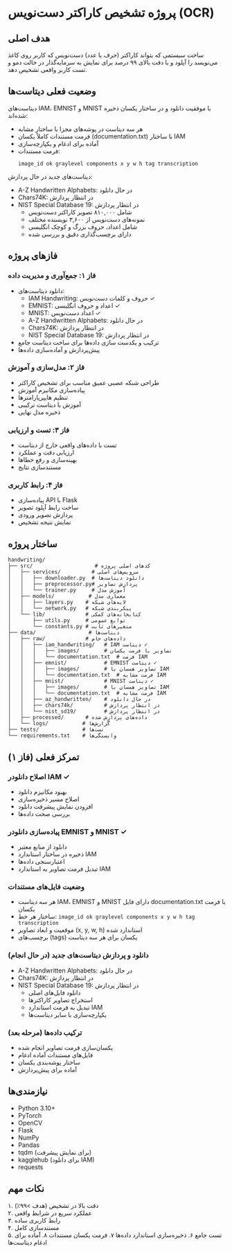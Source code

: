 # پروژه تشخیص کاراکتر دست‌نویس (OCR)

## هدف اصلی
ساخت سیستمی که بتواند کاراکتر (حرف یا عدد) دست‌نویس که کاربر روی کاغذ می‌نویسد را آپلود و با دقت بالای ۹۹ درصد برای نمایش به سرمایه‌گذار در حالت دمو و تست کاربر واقعی تشخیص دهد.

## وضعیت فعلی دیتاست‌ها
دیتاست‌های IAM، EMNIST و MNIST با موفقیت دانلود و در ساختار یکسان ذخیره شده‌اند:
- هر سه دیتاست در پوشه‌های مجزا با ساختار مشابه
- فرمت مستندات کاملاً یکسان (documentation.txt) با ساختار IAM
- آماده برای ادغام و یکپارچه‌سازی
- فرمت مستندات:
  ```
  image_id ok graylevel components x y w h tag transcription
  ```

دیتاست‌های جدید در حال پردازش:
- A-Z Handwritten Alphabets: در حال دانلود
- Chars74K: در انتظار پردازش
- NIST Special Database 19: در انتظار پردازش
  - شامل ۸۱۰,۰۰۰ تصویر کاراکتر دست‌نویس
  - نمونه‌های دست‌نویس از ۳,۶۰۰ نویسنده مختلف
  - شامل اعداد، حروف بزرگ و کوچک انگلیسی
  - دارای برچسب‌گذاری دقیق و بررسی شده

## فازهای پروژه

### فاز ۱: جمع‌آوری و مدیریت داده
- دانلود دیتاست‌های:
  - IAM Handwriting: حروف و کلمات دست‌نویس ✓
  - EMNIST: اعداد و حروف انگلیسی ✓
  - MNIST: اعداد دست‌نویس ✓
  - A-Z Handwritten Alphabets: در حال دانلود
  - Chars74K: در انتظار پردازش
  - NIST Special Database 19: در انتظار پردازش
- ترکیب و یکدست سازی داده‌ها برای ساخت دیتاست جامع
- پیش‌پردازش و آماده‌سازی داده‌ها

### فاز ۲: مدل‌سازی و آموزش
- طراحی شبکه عصبی عمیق مناسب برای تشخیص کاراکتر
- پیاده‌سازی مکانیزم آموزش
- تنظیم هایپرپارامترها
- آموزش با دیتاست ترکیبی
- ذخیره مدل نهایی

### فاز ۳: تست و ارزیابی
- تست با داده‌های واقعی خارج از دیتاست
- ارزیابی دقت و عملکرد
- بهینه‌سازی و رفع خطاها
- مستندسازی نتایج

### فاز ۴: رابط کاربری
- پیاده‌سازی API با Flask
- ساخت رابط آپلود تصویر
- پردازش تصویر ورودی
- نمایش نتیجه تشخیص

## ساختار پروژه

```
handwriting/
├── src/                    # کدهای اصلی پروژه
│   ├── services/          # سرویس‌های اصلی
│   │   ├── downloader.py  # دانلود دیتاست‌ها
│   │   ├── preprocessor.py# پردازش تصاویر
│   │   └── trainer.py     # آموزش مدل
│   ├── models/           # معماری مدل
│   │   ├── layers.py    # لایه‌های شبکه
│   │   └── network.py   # پیکربندی شبکه
│   └── lib/             # کتابخانه‌های کمکی
│       ├── utils.py     # توابع عمومی
│       └── constants.py # متغیرهای ثابت
├── data/                 # دیتاست‌ها
│   ├── raw/             # داده‌های خام
│   │   ├── iam_handwriting/   # IAM دیتاست ✓
│   │   │   ├── images/        # تصاویر با فرمت یکسان
│   │   │   └── documentation.txt  # فرمت IAM
│   │   ├── emnist/            # EMNIST دیتاست ✓
│   │   │   ├── images/        # تصاویر همسان با IAM
│   │   │   └── documentation.txt  # فرمت مشابه IAM
│   │   ├── mnist/             # MNIST دیتاست ✓
│   │   │   ├── images/        # تصاویر همسان با IAM
│   │   │   └── documentation.txt  # فرمت مشابه IAM
│   │   ├── az_handwritten/    # در حال دانلود
│   │   ├── chars74k/          # در انتظار پردازش
│   │   └── nist_sd19/         # در انتظار پردازش
│   ├── processed/       # داده‌های پردازش شده
│   └── logs/           # گزارش‌ها
├── tests/              # تست‌ها
└── requirements.txt    # وابستگی‌ها
```

## تمرکز فعلی (فاز ۱)

### اصلاح دانلودر IAM ✓
- بهبود مکانیزم دانلود
- اصلاح مسیر ذخیره‌سازی
- افزودن نمایش پیشرفت دانلود
- بررسی صحت داده‌ها

### پیاده‌سازی دانلودر EMNIST و MNIST ✓
- دانلود از منابع معتبر
- ذخیره در ساختار استاندارد IAM
- اعتبارسنجی داده‌ها
- تبدیل فرمت تصاویر به استاندارد IAM

### وضعیت فایل‌های مستندات
- هر سه دیتاست IAM، EMNIST و MNIST دارای فایل documentation.txt با فرمت یکسان
- ساختار هر خط: `image_id ok graylevel components x y w h tag transcription`
- موقعیت و ابعاد تصاویر (x, y, w, h) استاندارد شده
- برچسب‌های (tags) یکسان برای هر سه دیتاست

### دانلود و پردازش دیتاست‌های جدید (در حال انجام)
- A-Z Handwritten Alphabets: در حال دانلود
- Chars74K: در انتظار پردازش
- NIST Special Database 19: در انتظار پردازش
  - دانلود فایل‌های اصلی
  - استخراج تصاویر کاراکترها
  - تبدیل به فرمت استاندارد IAM
  - یکپارچه‌سازی با سایر دیتاست‌ها

### ترکیب داده‌ها (مرحله بعد)
- یکسان‌سازی فرمت تصاویر انجام شده
- فایل‌های مستندات آماده ادغام
- ساختار پوشه‌بندی یکسان
- آماده برای پیش‌پردازش

## نیازمندی‌ها
- Python 3.10+
- PyTorch
- OpenCV
- Flask
- NumPy
- Pandas
- tqdm (برای نمایش پیشرفت)
- kagglehub (برای دانلود IAM)
- requests

## نکات مهم
۱. دقت بالا در تشخیص (هدف >۹۹٪)  
۲. عملکرد سریع در شرایط واقعی  
۳. رابط کاربری ساده  
۴. مستندسازی کامل  
۵. تست جامع
۶. ذخیره‌سازی استاندارد داده‌ها
۷. فرمت یکسان مستندات
۸. آماده برای ادغام دیتاست‌ها